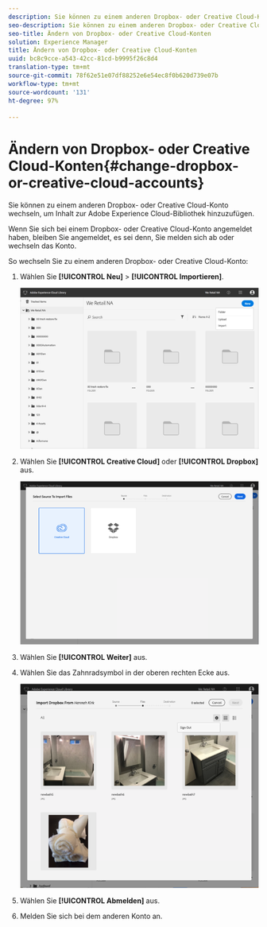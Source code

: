 ```yaml
---
description: Sie können zu einem anderen Dropbox- oder Creative Cloud-Konto wechseln, um Inhalt zur Adobe Experience Cloud-Bibliothek hinzuzufügen.
seo-description: Sie können zu einem anderen Dropbox- oder Creative Cloud-Konto wechseln, um Inhalt zur Adobe Experience Cloud-Bibliothek hinzuzufügen.
seo-title: Ändern von Dropbox- oder Creative Cloud-Konten
solution: Experience Manager
title: Ändern von Dropbox- oder Creative Cloud-Konten
uuid: bc8c9cce-a543-42cc-81cd-b9995f26c8d4
translation-type: tm+mt
source-git-commit: 78f62e51e07df88252e6e54ec8f0b620d739e07b
workflow-type: tm+mt
source-wordcount: '131'
ht-degree: 97%

---
```



# Ändern von Dropbox- oder Creative Cloud-Konten{#change-dropbox-or-creative-cloud-accounts}

Sie können zu einem anderen Dropbox- oder Creative Cloud-Konto wechseln, um Inhalt zur Adobe Experience Cloud-Bibliothek hinzuzufügen.

Wenn Sie sich bei einem Dropbox- oder Creative Cloud-Konto angemeldet haben, bleiben Sie angemeldet, es sei denn, Sie melden sich ab oder wechseln das Konto.

So wechseln Sie zu einem anderen Dropbox- oder Creative Cloud-Konto:

1. Wählen Sie **[!UICONTROL Neu]** > **[!UICONTROL Importieren]**.

   ![](assets/library_new_folder_upload.png)

1. Wählen Sie **[!UICONTROL Creative Cloud]** oder **[!UICONTROL Dropbox]** aus.

   ![](assets/library_import_cc.png)

1. Wählen Sie **[!UICONTROL Weiter]** aus.
1. Wählen Sie das Zahnradsymbol in der oberen rechten Ecke aus.

   ![](assets/library_switch_accounts.png)

1. Wählen Sie **[!UICONTROL Abmelden]** aus.
1. Melden Sie sich bei dem anderen Konto an.

